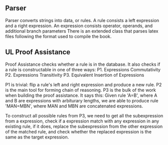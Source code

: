 ## Parser
Parser converts strings into data, or rules. A rule consists a left expression and a right expression. An expression consists operator, operands, and additional branch parameters There is an extended class that parses latex files following the format used to compile the book. 

## UL Proof Assistance
Proof Assistance checks whether a rule is in the database. It also checks if a rule is constructable in one of three ways: 
  P1. Expressions Commutativity
  P2. Expressions Transitivity
  P3. Equivalent Insertion of Expressions

P1 is trivial: flip a rule's left and right expression and produce a new rule. 
P2 is the main tool for forming chain of reasoning. 
P3 is the bulk of the work when building the proof assistance. It says this: Given rule 'A=B', where A and B are expressions with arbiturary lengths, we are able to produce rule 'MAN=MBN', where MAN and MBN are concatenated expressions.

To construct all possible rules from P3, we need to get all the subexpression from a expression, check if a expression match with any expression in any existing rule, if it does, replace the subexpression from the other expression of the matched rule, and check whether the replaced expression is the same as the target expression.
